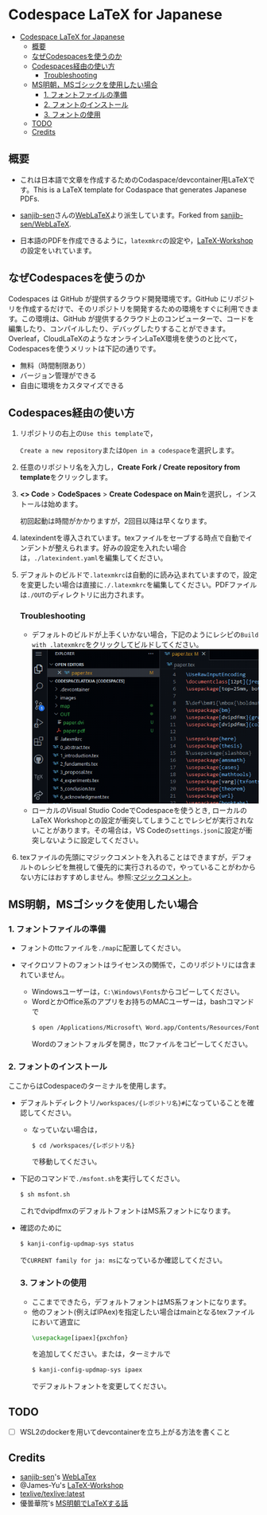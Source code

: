 # Codespace LaTeX for Japanese
- [Codespace LaTeX for Japanese](#codespace-latex-for-japanese)
  - [概要](#概要)
  - [なぜCodespacesを使うのか](#なぜcodespacesを使うのか)
  - [Codespaces経由の使い方](#codespaces経由の使い方)
    - [Troubleshooting](#troubleshooting)
  - [MS明朝，MSゴシックを使用したい場合](#ms明朝msゴシックを使用したい場合)
    - [1. フォントファイルの準備](#1-フォントファイルの準備)
    - [2. フォントのインストール](#2-フォントのインストール)
    - [3. フォントの使用](#3-フォントの使用)
  - [TODO](#todo)
  - [Credits](#credits)


## 概要
- これは日本語で文章を作成するためのCodaspace/devcontainer用LaTeXです。This is a LaTeX template for Codaspace that generates Japanese PDFs.

- [sanjib-sen](https://github.com/sanjib-sen)さんの[WebLaTeX](https://github.com/sanjib-sen/WebLaTex)より派生しています。Forked from [sanjib-sen/WebLaTeX](https://github.com/sanjib-sen/WebLaTex).

- 日本語のPDFを作成できるように，`latexmkrc`の設定や，[LaTeX-Workshop](https://github.com/James-Yu/LaTeX-Workshop)の設定をいれています。

## なぜCodespacesを使うのか
Codespaces は GitHub が提供するクラウド開発環境です。GitHub にリポジトリを作成するだけで、そのリポジトリを開発するための環境をすぐに利用できます。この環境は、GitHub が提供するクラウド上のコンピューターで、コードを編集したり、コンパイルしたり、デバッグしたりすることができます。Overleaf，CloudLaTeXのようなオンラインLaTeX環境を使うのと比べて，Codespacesを使うメリットは下記の通りです。
- 無料（時間制限あり）
- バージョン管理ができる
- 自由に環境をカスタマイズできる

## Codespaces経由の使い方
1. リポジトリの右上の`Use this template`で，
   
   `Create a new repository`または`Open in a codespace`を選択します。
2. 任意のリポジトリ名を入力し，**Create Fork / Create repository from template**をクリックします。
3. **<> Code** > **CodeSpaces** > **Create Codespace on Main**を選択し，インストールは始めます。
   
   初回起動は時間がかかりますが，2回目以降は早くなります。
4. latexindentを導入されています。texファイルをセーブする時点で自動でインデントが整えられます。好みの設定を入れたい場合は，`./latexindent.yaml`を編集してください。
5. デフォルトのビルドで`.latexmkrc`は自動的に読み込まれていますので，設定を変更したい場合は直接に`./.latexmkrc`を編集してください。PDFファイルは`./OUT`のディレクトリに出力されます。
   ### Troubleshooting
   - デフォルトのビルドが上手くいかない場合，下記のようにレシピの`Build with .latexmkrc`をクリックしてビルドしてください。
   　 ![latexmkrc](/images/latex.gif)
   -  ローカルのVisual Studio CodeでCodespaceを使うとき, ローカルのLaTeX Workshopとの設定が衝突してしまうことでレシピが実行されないことがあります。その場合は，VS Codeの`settings.json`に設定が衝突しないように設定してください。
6. texファイルの先頭にマジックコメントを入れることはできますが，デフォルトのレシピを無視して優先的に実行されるので，やっていることがわからない方にはおすすめしません。参照:[マジックコメント](https://texwiki.texjp.org/?Visual%20Studio%20Code%2FLaTeX#b7b858ba)。

## MS明朝，MSゴシックを使用したい場合
### 1. フォントファイルの準備
- フォントのttcファイルを`./map`に配置してください。

- マイクロソフトのフォントはライセンスの関係で，このリポジトリには含まれていません。
  - Windowsユーザーは，`C:\Windows\Fonts`からコピーしてください。
  - WordとかOffice系のアプリをお持ちのMACユーザーは，bashコマンドで
      ```bash
      $ open /Applications/Microsoft\ Word.app/Contents/Resources/Fonts
      ```
      Wordのフォントフォルダを開き，ttcファイルをコピーしてください。

### 2. フォントのインストール
ここからはCodespaceのターミナルを使用します。
- デフォルトディレクトリ`/workspaces/{レポジトリ名}#`になっていることを確認してください。
    
    - なっていない場合は，
       ```bash
       $ cd /workspaces/{レポジトリ名}
       ```
       で移動してください。
- 下記のコマンドで`./msfont.sh`を実行してください。
    ```bash
    $ sh msfont.sh
    ```
    これでdvipdfmxのデフォルトフォントはMS系フォントになります。
- 確認のために
    ```bash
    $ kanji-config-updmap-sys status
    ```
    で`CURRENT family for ja: ms`になっているか確認してください。


  ### 3. フォントの使用
  - ここまでできたら，デフォルトフォントはMS系フォントになります。
  - 他のフォント(例えばIPAex)を指定したい場合はmainとなるtexファイルにおいて適宜に
     ```LaTeX
     \usepackage[ipaex]{pxchfon}
     ```
      を追加してください。または，ターミナルで
      ```bash
      $ kanji-config-updmap-sys ipaex
      ```
      でデフォルトフォントを変更してください。

## TODO
- [ ] WSL2のdockerを用いてdevcontainerを立ち上がる方法を書くこと
## Credits
- [sanjib-sen](https://github.com/sanjib-sen)'s [WebLaTex](https://github.com/sanjib-sen/WebLaTex)
- @James-Yu's [LaTeX-Workshop](https://github.com/James-Yu/LaTeX-Workshop) 
- [texlive/texlive:latest](https://gitlab.com/islandoftex/images/texlive)
- 優曇華院's [MS明朝でLaTeXする話](https://omedstu.jimdofree.com/2019/05/29/ms%E6%98%8E%E6%9C%9D%E3%81%A7latex%E3%81%99%E3%82%8B%E8%A9%B1-mac%E7%B7%A8/)